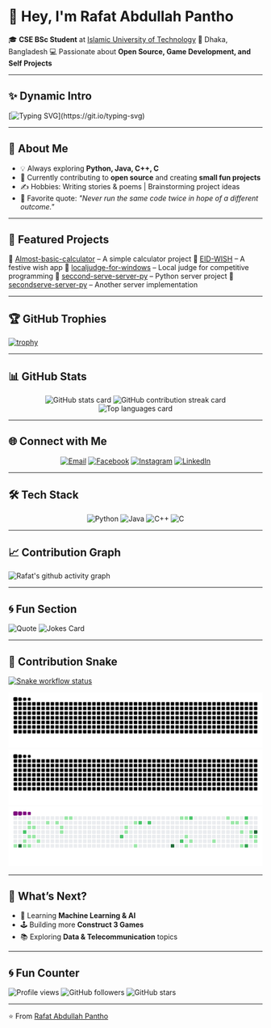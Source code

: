 
# 👋 Hey, I'm Rafat Abdullah Pantho

🎓 **CSE BSc Student** at [Islamic University of Technology](https://iutoic-dhaka.edu/)
📍 Dhaka, Bangladesh
💻 Passionate about **Open Source, Game Development, and Self Projects**

---

## ✨ Dynamic Intro

[![Typing SVG](https://readme-typing-svg.herokuapp.com?size=25&color=00FF00&lines=Hey!+I'm+Rafat+Pantho;CSE+Student+%7C+Open+Source+Enthusiast;Game+Dev+%7C+Self+Project+Builder;Always+Learning+New+Things!)](https://git.io/typing-svg)

---

## 🌟 About Me

- 💡 Always exploring **Python, Java, C++, C**
- 🚀 Currently contributing to **open source** and creating **small fun projects**
- ✍️ Hobbies: Writing stories & poems | Brainstorming project ideas
- 💭 Favorite quote: *"Never run the same code twice in hope of a different outcome."*

---

## 📌 Featured Projects

🔹 [Almost-basic-calculator](https://github.com/Rafat-Pantho/Almost-basic-calculator) – A simple calculator project
🔹 [EID-WISH](https://github.com/Rafat-Pantho/EID-WISH) – A festive wish app
🔹 [localjudge-for-windows](https://github.com/Rafat-Pantho/localjudge-for-windows) – Local judge for competitive programming
🔹 [seccond-serve-server-py](https://github.com/Rafat-Pantho/seccond-serve-server-py) – Python server project
🔹 [secondserve-server-py](https://github.com/Rafat-Pantho/secondserve-server-py) – Another server implementation

---

## 🏆 GitHub Trophies

[![trophy](https://github-profile-trophy.vercel.app/?username=Rafat-Pantho&theme=tokyonight&row=1&column=6)](https://github.com/ryo-ma/github-profile-trophy)

---

## 📊 GitHub Stats
<!-- markdownlint-disable MD033 -->
<p align="center">
  <img src="https://github-readme-stats.vercel.app/api?username=Rafat-Pantho&show_icons=true&theme=tokyonight" alt="GitHub stats card" />
  <img src="https://github-readme-streak-stats.herokuapp.com/?user=Rafat-Pantho&theme=tokyonight" alt="GitHub contribution streak card" />
  <img src="https://github-readme-stats.vercel.app/api/top-langs/?username=Rafat-Pantho&layout=compact&theme=tokyonight" alt="Top languages card" />
</p>
<!-- markdownlint-enable MD033 -->

---

## 🌐 Connect with Me
<!-- markdownlint-disable MD033 -->
<p align="center">
  <a href="mailto:rafatpantho@gmail.com"><img alt="Email" src="https://img.shields.io/badge/Email-D14836?style=for-the-badge&logo=gmail&logoColor=white" /></a>
  <a href="https://www.facebook.com/rafat.pantho"><img alt="Facebook" src="https://img.shields.io/badge/Facebook-1877F2?style=for-the-badge&logo=facebook&logoColor=white" /></a>
  <a href="https://www.instagram.com/open_book_4425"><img alt="Instagram" src="https://img.shields.io/badge/Instagram-E4405F?style=for-the-badge&logo=instagram&logoColor=white" /></a>
  <a href="https://www.linkedin.com/in/rafat-abdullah-pantho-a38604345/"><img alt="LinkedIn" src="https://img.shields.io/badge/LinkedIn-0077B5?style=for-the-badge&logo=linkedin&logoColor=white" /></a>
</p>
<!-- markdownlint-enable MD033 -->

---

## 🛠️ Tech Stack
<!-- markdownlint-disable MD033 -->
<p align="center">
  <img alt="Python" src="https://img.shields.io/badge/Python-3776AB?style=for-the-badge&logo=python&logoColor=white" />
  <img alt="Java" src="https://img.shields.io/badge/Java-007396?style=for-the-badge&logo=java&logoColor=white" />
  <img alt="C++" src="https://img.shields.io/badge/C++-00599C?style=for-the-badge&logo=c%2B%2B&logoColor=white" />
  <img alt="C" src="https://img.shields.io/badge/C-00599C?style=for-the-badge&logo=c&logoColor=white" />
</p>
<!-- markdownlint-enable MD033 -->

---

## 📈 Contribution Graph

![Rafat's github activity graph](https://github-readme-activity-graph.vercel.app/graph?username=Rafat-Pantho&theme=tokyo-night)

---

## 🌀 Fun Section

![Quote](https://quotes-github-readme.vercel.app/api?type=horizontal&theme=radical)
![Jokes Card](https://readme-jokes.vercel.app/api?theme=tokyonight)

---

## 🐍 Contribution Snake

[![Snake workflow status](https://github.com/Rafat-Pantho/Rafat-Pantho/actions/workflows/snake.yml/badge.svg)](https://github.com/Rafat-Pantho/Rafat-Pantho/actions/workflows/snake.yml)

![Snake animation (light)](https://raw.githubusercontent.com/Rafat-Pantho/Rafat-Pantho/output/github-contribution-grid-snake.svg#gh-light-mode-only)
![Snake animation (dark)](https://raw.githubusercontent.com/Rafat-Pantho/Rafat-Pantho/output/github-contribution-grid-snake-dark.svg#gh-dark-mode-only)
![Snake animation (GIF fallback)](https://raw.githubusercontent.com/Rafat-Pantho/Rafat-Pantho/output/github-contribution-grid-snake.gif)

---

## 🚀 What’s Next?

- 🌱 Learning **Machine Learning & AI**
- 🕹️ Building more **Construct 3 Games**
- 📚 Exploring **Data & Telecommunication** topics

---

## 🌀 Fun Counter

![Profile views](https://komarev.com/ghpvc/?username=Rafat-Pantho&label=Profile%20Views&color=blue&style=for-the-badge)
![GitHub followers](https://img.shields.io/github/followers/Rafat-Pantho?style=for-the-badge&color=brightgreen)
![GitHub stars](https://img.shields.io/github/stars/Rafat-Pantho?style=for-the-badge&color=yellow)

---

⭐️ From [Rafat Abdullah Pantho](https://github.com/Rafat-Pantho)
